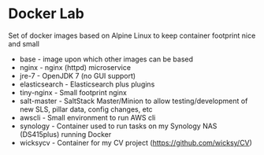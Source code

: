 # Docker Lab

Set of docker images based on Alpine Linux to keep container footprint nice and small

- base          - image upon which other images can be based
- nginx         - nginx (httpd) microservice
- jre-7         - OpenJDK 7 (no GUI support)
- elasticsearch - Elasticsearch plus plugins
- tiny-nginx    - Small footprint nginx
- salt-master   - SaltStack Master/Minion to allow testing/development of new SLS, pillar data, config changes, etc
- awscli        - Small environment to run AWS cli
- synology      - Container used to run tasks on my Synology NAS (DS415plus) running Docker
- wicksycv      - Container for my CV project (https://github.com/wicksy/CV)
